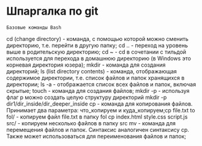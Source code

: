 #                                            **Шпаргалка по git**
    Базовые команды Bash
cd (change directory) - команда, с помощью которой можно сменить директорию, т.е. перейти в другую папку;
cd .. - переход на уровень выше в родительскую директорию;
cd ~ - cd в сочетании с тильдой используется для перехода в домашнюю директорию (в Windows это корневая директория юзера);
mkdir - команда для создания директорий;
ls (list directory contents) - команда, отображающая содержимое директории, т.е. список файлов и папок хранящихся в директории;
ls -a - отображается список всех файлов и папок, включая скрытые;
touch - команда для создания файлов;
mkdir -p - используя флаг p можно создать целую структуру директорий mkdir -p dir1/dir_inside/dir_deeper_inside
cp - команда для копирования файлов. Принимает два параметра: что_копируем и куда_копируем;cp file.txt to fol/ - копируем файл file.txt в папку fol
cp index.html style.css script.js src/ - копируем несколько файлов в папку src
mv - команда для перемещения файлов и папок. Синтаксис аналогичен синтаксису cp. Также может использоваться для переименования файлов и папок;